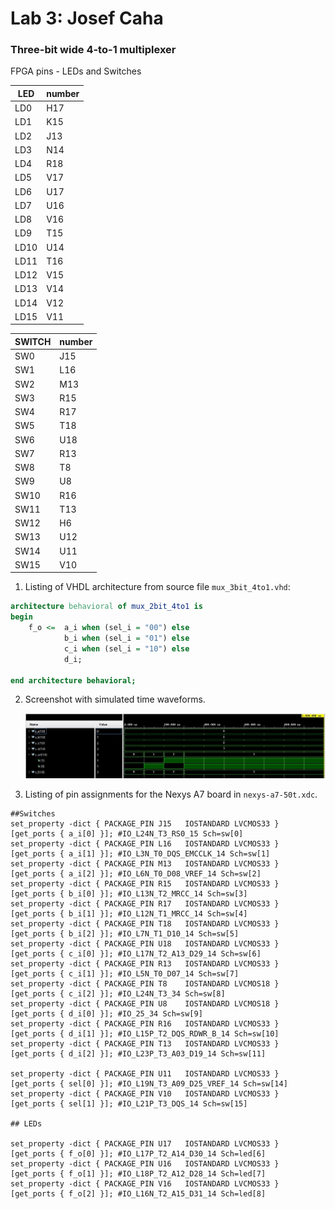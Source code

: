 # Lab 3: Josef Caha

### Three-bit wide 4-to-1 multiplexer

FPGA pins - LEDs and Switches

|LED|number|
|-|-|
|LD0|H17|
|LD1|K15|
|LD2|J13|
|LD3|N14|
|LD4|R18|
|LD5|V17|
|LD6|U17|
|LD7|U16|
|LD8|V16|
|LD9|T15|
|LD10|U14|
|LD11|T16|
|LD12|V15|
|LD13|V14|
|LD14|V12|
|LD15|V11|

|SWITCH|number|
|-|-|
|SW0|J15|
|SW1|L16|
|SW2|M13|
|SW3|R15|
|SW4|R17|
|SW5|T18|
|SW6|U18|
|SW7|R13|
|SW8|T8|
|SW9|U8|
|SW10|R16|
|SW11|T13|
|SW12|H6|
|SW13|U12|
|SW14|U11|
|SW15|V10|

1. Listing of VHDL architecture from source file `mux_3bit_4to1.vhd`:

```vhdl
architecture behavioral of mux_2bit_4to1 is
begin
    f_o <=  a_i when (sel_i = "00") else 
            b_i when (sel_i = "01") else 
            c_i when (sel_i = "10") else 
            d_i;
 
end architecture behavioral;
```

2. Screenshot with simulated time waveforms.

   ![simulovane_signaly](https://github.com/JosefCaha/digital-electronics-1/blob/main/03-vivado/simulation.jpg)

3. Listing of pin assignments for the Nexys A7 board in `nexys-a7-50t.xdc`.

```shell
##Switches
set_property -dict { PACKAGE_PIN J15   IOSTANDARD LVCMOS33 } [get_ports { a_i[0] }]; #IO_L24N_T3_RS0_15 Sch=sw[0]
set_property -dict { PACKAGE_PIN L16   IOSTANDARD LVCMOS33 } [get_ports { a_i[1] }]; #IO_L3N_T0_DQS_EMCCLK_14 Sch=sw[1]
set_property -dict { PACKAGE_PIN M13   IOSTANDARD LVCMOS33 } [get_ports { a_i[2] }]; #IO_L6N_T0_D08_VREF_14 Sch=sw[2]
set_property -dict { PACKAGE_PIN R15   IOSTANDARD LVCMOS33 } [get_ports { b_i[0] }]; #IO_L13N_T2_MRCC_14 Sch=sw[3]
set_property -dict { PACKAGE_PIN R17   IOSTANDARD LVCMOS33 } [get_ports { b_i[1] }]; #IO_L12N_T1_MRCC_14 Sch=sw[4]
set_property -dict { PACKAGE_PIN T18   IOSTANDARD LVCMOS33 } [get_ports { b_i[2] }]; #IO_L7N_T1_D10_14 Sch=sw[5]
set_property -dict { PACKAGE_PIN U18   IOSTANDARD LVCMOS33 } [get_ports { c_i[0] }]; #IO_L17N_T2_A13_D29_14 Sch=sw[6]
set_property -dict { PACKAGE_PIN R13   IOSTANDARD LVCMOS33 } [get_ports { c_i[1] }]; #IO_L5N_T0_D07_14 Sch=sw[7]
set_property -dict { PACKAGE_PIN T8    IOSTANDARD LVCMOS18 } [get_ports { c_i[2] }]; #IO_L24N_T3_34 Sch=sw[8]
set_property -dict { PACKAGE_PIN U8    IOSTANDARD LVCMOS18 } [get_ports { d_i[0] }]; #IO_25_34 Sch=sw[9]
set_property -dict { PACKAGE_PIN R16   IOSTANDARD LVCMOS33 } [get_ports { d_i[1] }]; #IO_L15P_T2_DQS_RDWR_B_14 Sch=sw[10]
set_property -dict { PACKAGE_PIN T13   IOSTANDARD LVCMOS33 } [get_ports { d_i[2] }]; #IO_L23P_T3_A03_D19_14 Sch=sw[11]

set_property -dict { PACKAGE_PIN U11   IOSTANDARD LVCMOS33 } [get_ports { sel[0] }]; #IO_L19N_T3_A09_D25_VREF_14 Sch=sw[14]
set_property -dict { PACKAGE_PIN V10   IOSTANDARD LVCMOS33 } [get_ports { sel[1] }]; #IO_L21P_T3_DQS_14 Sch=sw[15]

## LEDs

set_property -dict { PACKAGE_PIN U17   IOSTANDARD LVCMOS33 } [get_ports { f_o[0] }]; #IO_L17P_T2_A14_D30_14 Sch=led[6]
set_property -dict { PACKAGE_PIN U16   IOSTANDARD LVCMOS33 } [get_ports { f_o[1] }]; #IO_L18P_T2_A12_D28_14 Sch=led[7]
set_property -dict { PACKAGE_PIN V16   IOSTANDARD LVCMOS33 } [get_ports { f_o[2] }]; #IO_L16N_T2_A15_D31_14 Sch=led[8]
```
